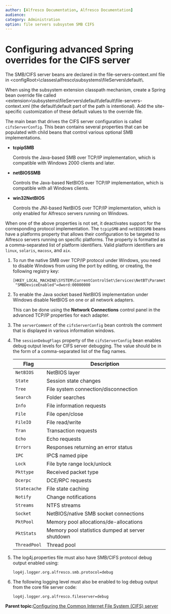 ```yaml
---
author: [Alfresco Documentation, Alfresco Documentation]
audience: 
category: Administration
option: file servers subsystem SMB CIFS
---
```


# Configuring advanced Spring overrides for the CIFS server

The SMB/CIFS server beans are declared in the file-servers-context.xml file in <configRoot\>\\classes\\alfresco\\subsystems\\fileServers\\default\\.

When using the subsystem extension classpath mechanism, create a Spring bean override file called <extension\>\\subsystems\\fileServers\\default\\default\\file-servers-context.xml \(the default\\default part of the path is intentional\). Add the site-specific customization of these default values to the override file.

The main bean that drives the CIFS server configuration is called `cifsServerConfig`. This bean contains several properties that can be populated with child beans that control various optional SMB implementations.

-   **tcpipSMB**

    Controls the Java-based SMB over TCP/IP implementation, which is compatible with Windows 2000 clients and later.

-   **netBIOSSMB**

    Controls the Java-based NetBIOS over TCP/IP implementation, which is compatible with all Windows clients.

-   **win32NetBIOS**

    Controls the JNI-based NetBIOS over TCP/IP implementation, which is only enabled for Alfresco servers running on Windows.


When one of the above properties is not set, it deactivates support for the corresponding protocol implementation. The `tcpipSMB` and `netBIOSSMB` beans have a platforms property that allows their configuration to be targeted to Alfresco servers running on specific platforms. The property is formatted as a comma-separated list of platform identifiers. Valid platform identifiers are `linux`, `solaris`, `macosx`, and `aix`.

1.  To run the native SMB over TCP/IP protocol under Windows, you need to disable Windows from using the port by editing, or creating, the following registry key:

    ```
    [HKEY_LOCAL_MACHINE\SYSTEM\CurrentControlSet\Services\NetBT\Parameters]
     "SMBDeviceEnabled"=dword:00000000
    ```

2.  To enable the Java socket based NetBIOS implementation under Windows disable NetBIOS on one or all network adapters.

    This can be done using the **Network Connections** control panel in the advanced TCP/IP properties for each adapter.

3.  The `serverComment` of the `cifsServerConfig` bean controls the comment that is displayed in various information windows.

4.  The `sessionDebugFlags` property of the `cifsServerConfig` bean enables debug output levels for CIFS server debugging. The value should be in the form of a comma-separated list of the flag names.

    |**Flag**|**Description**|
    |--------|---------------|
    |`NetBIOS`|NetBIOS layer|
    |`State`|Session state changes|
    |`Tree`|File system connection/disconnection|
    |`Search`|Folder searches|
    |`Info`|File information requests|
    |`File`|File open/close|
    |`FileIO`|File read/write|
    |`Tran`|Transaction requests|
    |`Echo`|Echo requests|
    |`Errors`|Responses returning an error status|
    |`IPC`|IPC$ named pipe|
    |`Lock`|File byte range lock/unlock|
    |`Pkttype`|Received packet type|
    |`Dcerpc`|DCE/RPC requests|
    |`Statecache`|File state caching|
    |`Notify`|Change notifications|
    |`Streams`|NTFS streams|
    |`Socket`|NetBIOS/native SMB socket connections|
    |`PktPool`|Memory pool allocations/de-allocations|
    |`PktStats`|Memory pool statistics dumped at server shutdown|
    |`ThreadPool`|Thread pool|

5.  The log4j.properties file must also have SMB/CIFS protocol debug output enabled using:

    ```
    log4j.logger.org.alfresco.smb.protocol=debug
    ```

6.  The following logging level must also be enabled to log debug output from the core file server code:

    ```
    log4j.logger.org.alfresco.fileserver=debug
    ```


**Parent topic:**[Configuring the Common Internet File System \(CIFS\) server](../concepts/fileserv-subsystem-CIFS.md)

